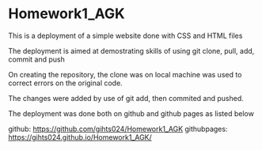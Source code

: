 # Homework1_AGK
This is a deployment of a simple website done with  CSS and HTML files

The deployment is aimed at demostrating skills of using git clone, pull, add, commit and push

On creating the repository, the clone was on local machine was used to correct errors on the original code.

The changes were added by use of git add, then commited and pushed.

The deployment was done both on github and github pages as listed below

github: https://github.com/gihts024/Homework1_AGK
githubpages: https://gihts024.github.io/Homework1_AGK/
